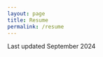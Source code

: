 ```yaml
---
layout: page
title: Resume
permalink: /resume
---
```

Last updated September 2024 
<object data="/assets/docs/KylerKopaczResume.pdf" width="1000" height="1000" type='application/pdf'/>